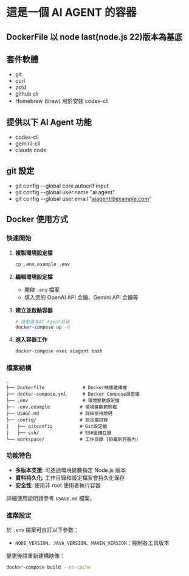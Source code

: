 # 這是一個 AI AGENT 的容器

## DockerFile 以 node last(node.js 22)版本為基底

## 套件軟體

- git
- curl
- zstd
- github cli
- Homebrew (brew) 用於安裝 codex-cli

## 提供以下 AI Agent 功能

- codex-cli
- gemini-cli
- claude code

## git 設定

- git config --global core.autocrlf input
- git config --global user.name "ai agent"
- git config --global user.email "<aiagent@example.com>"

## Docker 使用方式

### 快速開始

1. **複製環境設定檔**

   ```bash
   cp .env.example .env
   ```

2. **編輯環境設定檔**

   - 開啟 `.env` 檔案
   - 填入您的 OpenAI API 金鑰、Gemini API 金鑰等

3. **建立並啟動容器**

   ```bash
   # 啟動基本AI Agent容器
   docker-compose up -d
   ```

4. **進入容器工作**
   ```bash
   docker-compose exec aiagent bash
   ```

### 檔案結構

```
.
├── Dockerfile              # Docker映像建構檔
├── docker-compose.yml      # Docker Compose設定檔
├── .env                    # 環境變數設定檔
├── .env.example           # 環境變數範例檔
├── USAGE.md               # 詳細使用說明
├── config/                # 設定檔目錄
│   ├── gitconfig          # Git設定檔
│   ├── ssh/               # SSH金鑰目錄
└── workspace/             # 工作目錄 (掛載到容器內)
```

### 功能特色

- **多版本支援**: 可透過環境變數指定 Node.js 版本
- **資料持久化**: 工作目錄和設定檔案會持久化保存
- **安全性**: 使用非 root 使用者執行容器

詳細使用說明請參考 `USAGE.md` 檔案。

### 進階設定

於 `.env` 檔案可自訂以下參數：

- `NODE_VERSION`、`JAVA_VERSION`、`MAVEN_VERSION`：控制各工具版本

變更後請重新建構映像：

```bash
docker-compose build --no-cache
```
